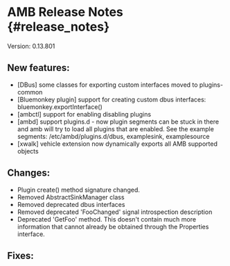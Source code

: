 # AMB Release Notes {#release_notes}
Version: 0.13.801

## New features:
- [DBus] some classes for exporting custom interfaces moved to plugins-common
- [Bluemonkey plugin] support for creating custom dbus interfaces: bluemonkey.exportInterface()
- [ambctl] support for enabling disabling plugins
- [ambd] support plugins.d - now plugin segments can be stuck in there and amb will try to load all plugins that
  are enabled.  See the example segments: /etc/ambd/plugins.d/dbus, examplesink, examplesource
- [xwalk] vehicle extension now dynamically exports all AMB supported objects

## Changes:
- Plugin create() method signature changed.
- Removed AbstractSinkManager class
- Removed deprecated dbus interfaces
- Removed deprecated 'FooChanged' signal introspection description
- Deprecated 'GetFoo' method.  This doesn't contain much more information that cannot already be
  obtained through the Properties interface.

## Fixes:
